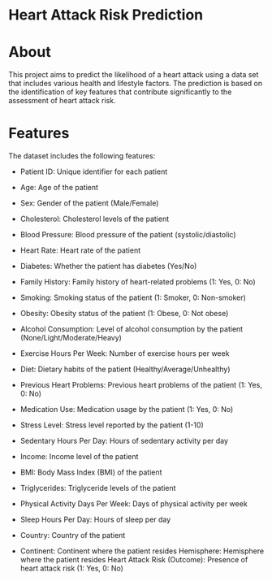 # Heart Attack Risk Prediction

# About
This project aims to predict the likelihood of a heart attack using a data set that includes various health and lifestyle factors. The prediction is based on the identification of key features that contribute significantly to the assessment of heart attack risk.

# Features
The dataset includes the following features:

* Patient ID: Unique identifier for each patient

* Age: Age of the patient

* Sex: Gender of the patient (Male/Female)

* Cholesterol: Cholesterol levels of the patient

* Blood Pressure: Blood pressure of the patient (systolic/diastolic)

* Heart Rate: Heart rate of the patient

* Diabetes: Whether the patient has diabetes (Yes/No)

* Family History: Family history of heart-related problems (1: Yes, 0: No)

* Smoking: Smoking status of the patient (1: Smoker, 0: Non-smoker)

* Obesity: Obesity status of the patient (1: Obese, 0: Not obese)

* Alcohol Consumption: Level of alcohol consumption by the patient (None/Light/Moderate/Heavy)

* Exercise Hours Per Week: Number of exercise hours per week

* Diet: Dietary habits of the patient (Healthy/Average/Unhealthy)

* Previous Heart Problems: Previous heart problems of the patient (1: Yes, 0: No)

* Medication Use: Medication usage by the patient (1: Yes, 0: No)

* Stress Level: Stress level reported by the patient (1-10)

* Sedentary Hours Per Day: Hours of sedentary activity per day

* Income: Income level of the patient

* BMI: Body Mass Index (BMI) of the patient

* Triglycerides: Triglyceride levels of the patient

* Physical Activity Days Per Week: Days of physical activity per week

* Sleep Hours Per Day: Hours of sleep per day

* Country: Country of the patient

* Continent: Continent where the patient resides
Hemisphere: Hemisphere where the patient resides
Heart Attack Risk (Outcome): Presence of heart attack risk (1: Yes, 0: No)
